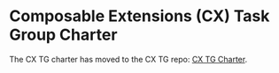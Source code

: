 # Composable Extensions (CX) Task Group Charter

The CX TG charter has moved to the CX TG repo:
[CX TG Charter](https://github.com/riscv-admin/composable-extensions/blob/main/charter.adoc).
